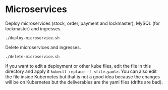# Microservices

Deploy microservices (stock, order, payment and lockmaster), MySQL (for lockmaster)  and ingresses.

`./deploy-microservice.sh`

Delete microservices and ingresses.

`./delete-microservice.sh`

If you want to edit a deployment or other kube files, edit the file in this directory and apply it `kubectl replace -f <file.yaml>`. You can also edit the file inside Kubernetes but that is not a good idea because the changes will be on Kubernetes but the deliverables are the yaml files (drifts are bad).
